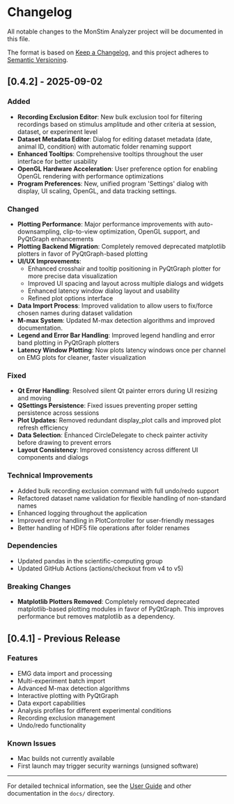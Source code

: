 # Changelog

All notable changes to the MonStim Analyzer project will be documented in this file.

The format is based on [Keep a Changelog](https://keepachangelog.com/en/1.0.0/),
and this project adheres to [Semantic Versioning](https://semver.org/spec/v2.0.0.html).

## [0.4.2] - 2025-09-02

### Added
- **Recording Exclusion Editor**: New bulk exclusion tool for filtering recordings based on stimulus amplitude and other criteria at session, dataset, or experiment level
- **Dataset Metadata Editor**: Dialog for editing dataset metadata (date, animal ID, condition) with automatic folder renaming support
- **Enhanced Tooltips**: Comprehensive tooltips throughout the user interface for better usability
- **OpenGL Hardware Acceleration**: User preference option for enabling OpenGL rendering with performance optimizations
- **Program Preferences**: New, unified program 'Settings' dialog with display, UI scaling, OpenGL, and data tracking settings.

### Changed
- **Plotting Performance**: Major performance improvements with auto-downsampling, clip-to-view optimization, OpenGL support, and PyQtGraph enhancements
- **Plotting Backend Migration**: Completely removed deprecated matplotlib plotters in favor of PyQtGraph-based plotting
- **UI/UX Improvements**: 
  - Enhanced crosshair and tooltip positioning in PyQtGraph plotter for more precise data visualization
  - Improved UI spacing and layout across multiple dialogs and widgets
  - Enhanced latency window dialog layout and usability
  - Refined plot options interface
- **Data Import Process**: Improved validation to allow users to fix/force chosen names during dataset validation
- **M-max System**: Updated M-max detection algorithms and improved documentation.
- **Legend and Error Bar Handling**: Improved legend handling and error band plotting in PyQtGraph plotters
- **Latency Window Plotting**: Now plots latency windows once per channel on EMG plots for cleaner, faster visualization

### Fixed
- **Qt Error Handling**: Resolved silent Qt painter errors during UI resizing and moving
- **QSettings Persistence**: Fixed issues preventing proper setting persistence across sessions
- **Plot Updates**: Removed redundant display_plot calls and improved plot refresh efficiency
- **Data Selection**: Enhanced CircleDelegate to check painter activity before drawing to prevent errors
- **Layout Consistency**: Improved consistency across different UI components and dialogs

### Technical Improvements
- Added bulk recording exclusion command with full undo/redo support
- Refactored dataset name validation for flexible handling of non-standard names
- Enhanced logging throughout the application
- Improved error handling in PlotController for user-friendly messages
- Better handling of HDF5 file operations after folder renames

### Dependencies
- Updated pandas in the scientific-computing group
- Updated GitHub Actions (actions/checkout from v4 to v5)

### Breaking Changes
- **Matplotlib Plotters Removed**: Completely removed deprecated matplotlib-based plotting modules in favor of PyQtGraph. This improves performance but removes matplotlib as a dependency.

## [0.4.1] - Previous Release

### Features
- EMG data import and processing
- Multi-experiment batch import
- Advanced M-max detection algorithms
- Interactive plotting with PyQtGraph
- Data export capabilities
- Analysis profiles for different experimental conditions
- Recording exclusion management
- Undo/redo functionality

### Known Issues
- Mac builds not currently available
- First launch may trigger security warnings (unsigned software)

---

For detailed technical information, see the [User Guide](docs/readme.md) and other documentation in the `docs/` directory.
